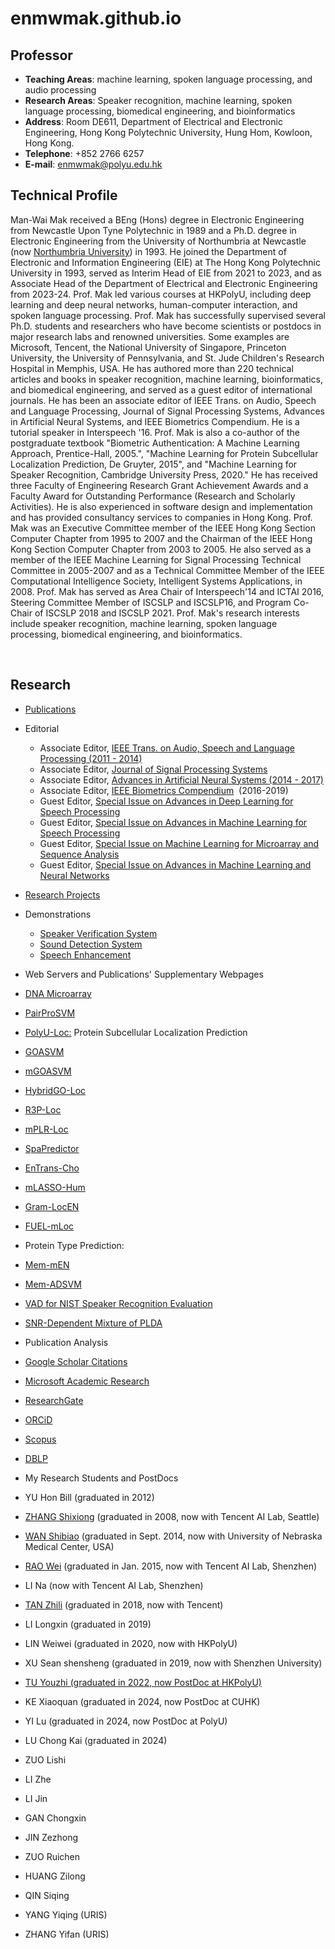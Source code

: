 # enmwmak.github.io

## Professor

* **Teaching Areas**: machine learning, spoken language processing, and audio processing
* **Research Areas**: Speaker recognition, machine learning, spoken language processing, biomedical engineering, and bioinformatics
* **Address**: Room DE611, Department of Electrical and Electronic Engineering, Hong Kong Polytechnic University, Hung Hom, Kowloon, Hong Kong.
* **Telephone**: +852 2766 6257
* **E-mail**: enmwmak@polyu.edu.hk

## Technical Profile
Man-Wai Mak received a BEng (Hons) degree in Electronic Engineering from Newcastle Upon Tyne Polytechnic in 1989 and a Ph.D. degree in Electronic Engineering from the University of Northumbria at Newcastle (now [Northumbria University](http://www.northumbria.ac.uk/)) in 1993. He joined the Department of Electronic and Information Engineering (EIE) at The Hong Kong Polytechnic University in 1993, served as Interim Head of EIE from 2021 to 2023, and as Associate Head of the Department of Electrical and Electronic Engineering from 2023-24. Prof. Mak led various courses at HKPolyU, including deep learning and deep neural networks, human-computer interaction, and spoken language processing. Prof. Mak has successfully supervised several Ph.D. students and researchers who have become scientists or postdocs in major research labs and renowned universities. Some examples are Microsoft, Tencent, the National University of Singapore, Princeton University, the University of Pennsylvania, and St. Jude Children's Research Hospital in Memphis, USA. He has authored more than 220 technical articles and books in speaker recognition, machine learning, bioinformatics, and biomedical engineering, and served as a guest editor of international journals. He has been an associate editor of IEEE Trans. on Audio, Speech and Language Processing, Journal of Signal Processing Systems, Advances in Artificial Neural Systems, and IEEE Biometrics Compendium. He is a tutorial speaker in Interspeech '16. Prof. Mak is also a co-author of the postgraduate textbook "Biometric Authentication: A Machine Learning Approach, Prentice-Hall, 2005.", "Machine Learning for Protein Subcellular Localization Prediction, De Gruyter, 2015", and "Machine Learning for Speaker Recognition, Cambridge University Press, 2020." He has received three Faculty of Engineering Research Grant Achievement Awards and a Faculty Award for Outstanding Performance (Research and Scholarly Activities). He is also experienced in software design and implementation and has provided consultancy services to companies in Hong Kong. Prof. Mak was an Executive Committee member of the IEEE Hong Kong Section Computer Chapter from 1995 to 2007 and the Chairman of the IEEE Hong Kong Section Computer Chapter from 2003 to 2005. He also served as a member of the IEEE Machine Learning for Signal Processing Technical Committee in 2005-2007 and as a Technical Committee Member of the IEEE Computational Intelligence Society, Intelligent Systems Applications, in 2008. Prof. Mak has served as Area Chair of Interspeech'14 and ICTAI 2016, Steering Committee Member of ISCSLP and ISCSLP16, and Program Co-Chair of ISCSLP 2018 and ISCSLP 2021. Prof. Mak's research interests include speaker recognition, machine learning, spoken language processing, biomedical engineering, and bioinformatics.

 

## Research  

*   [Publications](https://github.com/enmwmak/home/blob/main/mypubl.md)
    
*   Editorial
    *   Associate Editor, [IEEE Trans. on Audio, Speech and Language Processing (2011 - 2014)](http://ieeexplore.ieee.org/xpl/RecentIssue.jsp?punumber=10376)        
    *   Associate Editor, [Journal of Signal Processing Systems](http://www.springerlink.com/content/1939-8018/)
    *   Associate Editor, [Advances in Artificial Neural Systems (2014 - 2017)  
        ](http://www.hindawi.com/journals/aans/)
    *   Associate Editor, [IEEE Biometrics Compendium](http://www.ieee.org/publications_standards/publications/subscriptions/prod/biometricscompendium.html)  (2016-2019)  
    *   Guest Editor, [Special Issue on Advances in Deep Learning for Speech Processing](https://doi.org/10.1007/s11265-018-1333-3)
    *   Guest Editor, [Special Issue on Advances in Machine Learning for Speech Processing](http://link.springer.com/article/10.1007/s11265-016-1101-1)  
    *   Guest Editor, [Special Issue on Machine Learning for Microarray and Sequence Analysis](http://www.springerlink.com/content/w138m3027283u52p/)  
    *   Guest Editor, [Special Issue on Advances in Machine Learning and Neural Networks](http://www.ripublication.com/ijcir/ijcirv3n1.htm)
*   [Research Projects](http://www.eie.polyu.edu.hk/~mwmak/ResearchProject.htm)
*   Demonstrations
    * [Speaker Verification System](http://www.eie.polyu.edu.hk/~mwmak/SpeakerVerSys.htm)
    * [Sound Detection System](http://www.eie.polyu.edu.hk/~mwmak/SoundDetector.html)
    * [Speech Enhancement](http://www.eie.polyu.edu.hk/~mwmak/SpeechEnhancement.htm)
    

*   Web Servers and Publications' Supplementary Webpages  
    

*   [DNA Microarray](http://www.eie.polyu.edu.hk/~mwmak/microarray.htm)
*   [PairProSVM](http://www.eie.polyu.edu.hk/~mwmak/BSIG/PairProSVM.htm)
*   [PolyU-Loc:](http://bioinfo.eie.polyu.edu.hk/Book_website/) Protein Subcellular Localization Prediction[](http://bioinfo.eie.polyu.edu.hk/Book_website/)

*   [GOASVM  
    ](http://bioinfo.eie.polyu.edu.hk/mGoaSvmServer/mGOASVM.html)
*   [mGOASVM](http://bioinfo.eie.polyu.edu.hk/mGoaSvmServer/mGOASVM.html)
*   [HybridGO-Loc](http://bioinfo.eie.polyu.edu.hk/HybridGoServer/)
*   [R3P-Loc](http://bioinfo.eie.polyu.edu.hk/R3PLocServer/)
*   [mPLR-Loc](http://bioinfo.eie.polyu.edu.hk/mPLRLocServer/)
*   [SpaPredictor](http://bioinfo.eie.polyu.edu.hk/SpaPredictorServer/)  
    
*   [EnTrans-Cho](http://bioinfo.eie.polyu.edu.hk/EnTransChloServer/)
*   [mLASSO-Hum](http://bioinfo.eie.polyu.edu.hk/mLASSOHumServer/)
*   [Gram-LocEN](http://bioinfo.eie.polyu.edu.hk/Gram-LocEN/)
*   [FUEL-mLoc](http://bioinfo.eie.polyu.edu.hk/FUEL-mLoc/)  
    

*   Protein Type Prediction:  
    

*   [Mem-mEN](http://bioinfo.eie.polyu.edu.hk/MemmENServer/)  
    
*   [Mem-ADSVM](http://bioinfo.eie.polyu.edu.hk/MemADSVMServer/)

*   [VAD for NIST Speaker Recognition Evaluation](http://bioinfo.eie.polyu.edu.hk/ssvad)
*   [SNR-Dependent Mixture of PLDA](http://bioinfo.eie.polyu.edu.hk/mPLDA/)  
    

*   Publication Analysis  
    

*   [Google Scholar Citations](http://scholar.google.com/citations?hl=en&user=Q2nNMycAAAAJ)
*   [Microsoft Academic Research](http://academic.research.microsoft.com/Author/507892/man-wai-mak)  
    
*   [ResearchGate](https://www.researchgate.net/profile/Man_Wai_Mak)
*   [ORCiD](http://orcid.org/0000-0001-8854-3760)
*   [Scopus](http://www.scopus.com/authid/detail.url?authorId=7101716601)
*   [DBLP](http://dblp.uni-trier.de/pers/hd/m/Mak:Man=Wai)  
    

*   My Research Students and PostDocs  
    

*   YU Hon Bill (graduated in 2012)  
    
*   [ZHANG Shixiong](https://www.researchgate.net/profile/Shi_Xiong_Zhang) (graduated in 2008, now with Tencent AI Lab, Seattle)
*   [WAN Shibiao](https://sites.google.com/site/shibiaowan/) (graduated in Sept. 2014, now with University of Nebraska Medical Center, USA)  
    
*   [RAO Wei](https://www.researchgate.net/profile/Wei_Rao2) (graduated in Jan. 2015, now with Tencent AI Lab, Shenzhen)
*   LI Na (now with Tencent AI Lab, Shenzhen)  
    
*   [TAN Zhili](https://hk.linkedin.com/in/zhili-tan-264b5610a) (graduated in 2018, now with Tencent)
*   LI Longxin (graduated in 2019)  
    
*   LIN Weiwei (graduated in 2020, now with HKPolyU)  
    
*   XU Sean shensheng (graduated in 2019, now with Shenzhen University)  
    
*   [TU Youzhi (graduated in 2022, now PostDoc at HKPolyU)](https://orcid.org/%20%20%20%20%20%20%20%20%20%20%20%20%20%20%20%20%20%20%20%20%20%200000-0002-9580-2414)  
    
*   KE Xiaoquan (graduated in 2024, now PostDoc at CUHK)  
    
*   YI Lu (graduated in 2024, now PostDoc at PolyU)
*   LU Chong Kai (graduated in 2024)
*   ZUO Lishi
*   LI Zhe
*   LI Jin
*   GAN Chongxin
*   JIN Zezhong
*   ZUO Ruichen
*   HUANG Zilong
*   QIN Siqing  
    
*   YANG Yiqing (URIS)  
    
*   ZHANG Yifan (URIS)


